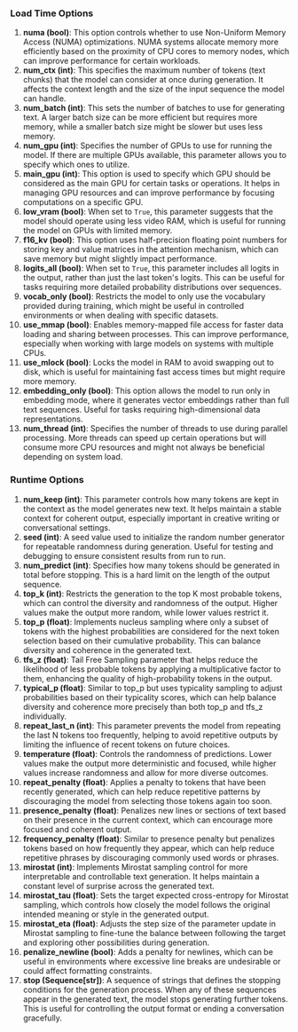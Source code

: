 ### Load Time Options
1. **numa (bool)**: This option controls whether to use Non-Uniform Memory Access (NUMA) optimizations. NUMA systems allocate memory more efficiently based on the proximity of CPU cores to memory nodes, which can improve performance for certain workloads.
2. **num_ctx (int)**: This specifies the maximum number of tokens (text chunks) that the model can consider at once during generation. It affects the context length and the size of the input sequence the model can handle.
3. **num_batch (int)**: This sets the number of batches to use for generating text. A larger batch size can be more efficient but requires more memory, while a smaller batch size might be slower but uses less memory.
4. **num_gpu (int)**: Specifies the number of GPUs to use for running the model. If there are multiple GPUs available, this parameter allows you to specify which ones to utilize.
5. **main_gpu (int)**: This option is used to specify which GPU should be considered as the main GPU for certain tasks or operations. It helps in managing GPU resources and can improve performance by focusing computations on a specific GPU.
6. **low_vram (bool)**: When set to `True`, this parameter suggests that the model should operate using less video RAM, which is useful for running the model on GPUs with limited memory.
7. **f16_kv (bool)**: This option uses half-precision floating point numbers for storing key and value matrices in the attention mechanism, which can save memory but might slightly impact performance.
8. **logits_all (bool)**: When set to `True`, this parameter includes all logits in the output, rather than just the last token's logits. This can be useful for tasks requiring more detailed probability distributions over sequences.
9. **vocab_only (bool)**: Restricts the model to only use the vocabulary provided during training, which might be useful in controlled environments or when dealing with specific datasets.
10. **use_mmap (bool)**: Enables memory-mapped file access for faster data loading and sharing between processes. This can improve performance, especially when working with large models on systems with multiple CPUs.
11. **use_mlock (bool)**: Locks the model in RAM to avoid swapping out to disk, which is useful for maintaining fast access times but might require more memory.
12. **embedding_only (bool)**: This option allows the model to run only in embedding mode, where it generates vector embeddings rather than full text sequences. Useful for tasks requiring high-dimensional data representations.
13. **num_thread (int)**: Specifies the number of threads to use during parallel processing. More threads can speed up certain operations but will consume more CPU resources and might not always be beneficial depending on system load.

### Runtime Options

1. **num_keep (int)**: This parameter controls how many tokens are kept in the context as the model generates new text. It helps maintain a stable context for coherent output, especially important in creative writing or conversational settings.
2. **seed (int)**: A seed value used to initialize the random number generator for repeatable randomness during generation. Useful for testing and debugging to ensure consistent results from run to run.
3. **num_predict (int)**: Specifies how many tokens should be generated in total before stopping. This is a hard limit on the length of the output sequence.
4. **top_k (int)**: Restricts the generation to the top K most probable tokens, which can control the diversity and randomness of the output. Higher values make the output more random, while lower values restrict it.
5. **top_p (float)**: Implements nucleus sampling where only a subset of tokens with the highest probabilities are considered for the next token selection based on their cumulative probability. This can balance diversity and coherence in the generated text.
6. **tfs_z (float)**: Tail Free Sampling parameter that helps reduce the likelihood of less probable tokens by applying a multiplicative factor to them, enhancing the quality of high-probability tokens in the output.
7. **typical_p (float)**: Similar to top_p but uses typicality sampling to adjust probabilities based on their typicality scores, which can help balance diversity and coherence more precisely than both top_p and tfs_z individually.
8. **repeat_last_n (int)**: This parameter prevents the model from repeating the last N tokens too frequently, helping to avoid repetitive outputs by limiting the influence of recent tokens on future choices.
9. **temperature (float)**: Controls the randomness of predictions. Lower values make the output more deterministic and focused, while higher values increase randomness and allow for more diverse outcomes.
10. **repeat_penalty (float)**: Applies a penalty to tokens that have been recently generated, which can help reduce repetitive patterns by discouraging the model from selecting those tokens again too soon.
11. **presence_penalty (float)**: Penalizes new lines or sections of text based on their presence in the current context, which can encourage more focused and coherent output.
12. **frequency_penalty (float)**: Similar to presence penalty but penalizes tokens based on how frequently they appear, which can help reduce repetitive phrases by discouraging commonly used words or phrases.
13. **mirostat (int)**: Implements Mirostat sampling control for more interpretable and controllable text generation. It helps maintain a constant level of surprise across the generated text.
14. **mirostat_tau (float)**: Sets the target expected cross-entropy for Mirostat sampling, which controls how closely the model follows the original intended meaning or style in the generated output.
15. **mirostat_eta (float)**: Adjusts the step size of the parameter update in Mirostat sampling to fine-tune the balance between following the target and exploring other possibilities during generation.
16. **penalize_newline (bool)**: Adds a penalty for newlines, which can be useful in environments where excessive line breaks are undesirable or could affect formatting constraints.
17. **stop (Sequence[str])**: A sequence of strings that defines the stopping conditions for the generation process. When any of these sequences appear in the generated text, the model stops generating further tokens. This is useful for controlling the output format or ending a conversation gracefully.
